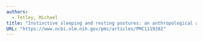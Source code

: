 ```yaml
---
authors:
  - Tetley, Michael
title: "Instinctive sleeping and resting postures: an anthropological and zoological approach to treatment of low back and joint pain"
URL: "https://www.ncbi.nlm.nih.gov/pmc/articles/PMC1119282"
---
```


